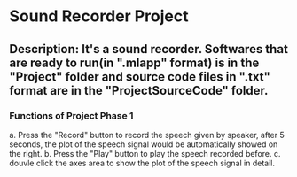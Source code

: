 # Sound Recorder Project

## Description: It's a sound recorder. Softwares that are ready to run(in ".mlapp" format) is in the "Project" folder and source code files in ".txt" format are in the "ProjectSourceCode" folder.

### Functions of Project Phase 1
a. Press the "Record" button to record the speech given by speaker, after 5 seconds, the plot of the speech signal would be automatically showed on the right.
b. Press the "Play" button to play the speech recorded before.
c. douvle click the axes area to show the plot of the speech signal in detail.


